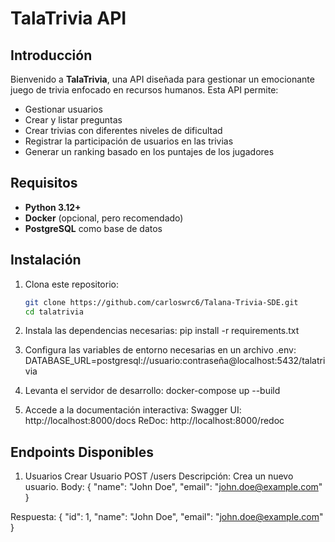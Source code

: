 # TalaTrivia API

## Introducción
Bienvenido a **TalaTrivia**, una API diseñada para gestionar un emocionante juego de trivia enfocado en recursos humanos. Esta API permite:
- Gestionar usuarios
- Crear y listar preguntas
- Crear trivias con diferentes niveles de dificultad
- Registrar la participación de usuarios en las trivias
- Generar un ranking basado en los puntajes de los jugadores

## Requisitos
- **Python 3.12+**
- **Docker** (opcional, pero recomendado)
- **PostgreSQL** como base de datos

## Instalación
1. Clona este repositorio:
   ```bash
   git clone https://github.com/carloswrc6/Talana-Trivia-SDE.git
   cd talatrivia

2. Instala las dependencias necesarias:
   pip install -r requirements.txt

3. Configura las variables de entorno necesarias en un archivo .env:
   DATABASE_URL=postgresql://usuario:contraseña@localhost:5432/talatrivia

4. Levanta el servidor de desarrollo:
   docker-compose up --build

5. Accede a la documentación interactiva:
   Swagger UI: http://localhost:8000/docs
   ReDoc: http://localhost:8000/redoc   


##  Endpoints Disponibles
1. Usuarios
Crear Usuario
POST /users
Descripción: Crea un nuevo usuario.
Body:
{
  "name": "John Doe",
  "email": "john.doe@example.com"
}

Respuesta:
{
  "id": 1,
  "name": "John Doe",
  "email": "john.doe@example.com"
}